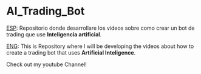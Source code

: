 # AI_Trading_Bot
[ESP]: Repositorio donde desarrollare los videos sobre como crear un bot de trading que use **Inteligencia artificial**.

[ENG]: This is Repository where I will be developing the videos about how to create a trading bot that uses **Artificial Inteligence**.

Check out my youtube Channel!

[ESP]: https://www.youtube.com/watch?v=XS_ykq2k3YI&list=PLuhsSjG-BPPK4i_1IgNmdvmJC8svJcqAp

[ENG]: https://www.youtube.com/watch?v=Pyelkmjmeko&list=PLJ4c1Vt75SYbenDQuLz_weJOFx3xbABSM
